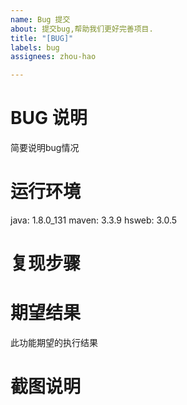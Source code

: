 ```yaml
---
name: Bug 提交
about: 提交bug,帮助我们更好完善项目.
title: "[BUG]"
labels: bug
assignees: zhou-hao

---
```


# BUG 说明
简要说明bug情况

# 运行环境
java: 1.8.0_131
maven: 3.3.9
hsweb: 3.0.5
 
# 复现步骤

# 期望结果
此功能期望的执行结果

# 截图说明
